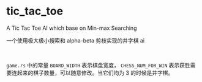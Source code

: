 # tic_tac_toe
A Tic Tac Toe AI which base on Min-max Searching

一个使用极大极小搜索和 alpha-beta 剪枝实现的井字棋 ai

</br>

`game.rs` 中的常量 `BOARD_WIDTH` 表示棋盘宽度， `CHESS_NUM_FOR_WIN` 表示获胜需要连起来的棋子数量，可以随意修改。当它们均为 3 的时候是井字棋。
